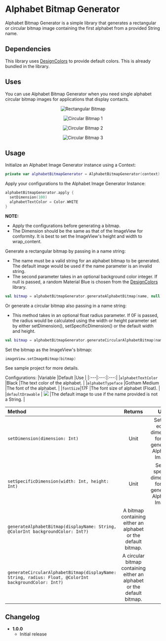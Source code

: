Alphabet Bitmap Generator
=========================

Alphabet Bitmap Generator is a simple library that generates a rectangular or circular bitmap image containing the first alphabet from a provided String name.

Dependencies
------------
This library uses [DesignColors](https://github.com/IODevBlue/DesignColors) to provide default colors. This is already bundled in the library.

Uses
----
You can use Alphabet Bitmap Generator when you need single alphabet circular bitmap images for applications that display contacts.

<p align="center"><img src="/art/square1.png" alt="Rectangular Bitmap"></p>
<p align="center"><img src="/art/circle (1).png" alt="Circular Bitmap 1"></p>
<p align="center"><img src="/art/circle (2).png" alt="Circular Bitmap 2"></p>
<p align="center"><img src="/art/circle (3).png" alt="Circular Bitmap 3"></p>

Usage
-----
Initialize an Alphabet Image Generator instance using a Context:
```KOTLIN
private var alphabetBitmapGenerator = AlphabetBitmapGenerator(context)
```

Apply your configurations to the Alphabet Image Generator Instance:
```KOTLIN
alphabetBitmapGenerator.apply {
  setDimension(100)
  alphabetTextColor = Color.WHITE
}
```
**NOTE:**
- Apply the configurations before generating a bitmap.
- The Dimension should be the same as that of the ImageView for conformity. It is best to set the ImageView's height and width to wrap_content.

Generate a rectangular bitmap by passing in a name string:
- The name must be a valid string for an alphabet bitmap to be generated. The default image would be used if the name parameter is an invalid string.
- The second parameter takes in an optional background color integer. If null is passed, a random Material Blue is chosen from the [DesignColors](https://github.com/IODevBlue/DesignColors) library.
```KOTLIN
val bitmap = alphabetBitmapGenerator.generateAlphabetBitmap(name, null)
```

Or generate a circular bitmap also passing in a name string:
- This method takes in an optional float radius parameter. If 0F is passed, the radius would be calculated using the width or height parameter set by either setDimension(), setSpecificDimension() or the default width and height.
```KOTLIN
val bitmap = alphabetBitmapGenerator.generateCircularAlphabetBitmap(name, 0F, null)
```

Set the bitmap as the ImageView's bitmap:
```KOTLIN
imageView.setImageBitmap(bitmap)
```

See sample project for more details.

Configurations:
|Variable |Default |Use |
|:---|:---:|:---:|
|`alphabetTextColor` |Black |The text color of the alphabet. |
|`alphabetTypeface` |Gotham Medium |The font of the alphabet. |
|`fontSize`|17F |The font size of alphabet (Float). |
|`defaultDrawable` | ![](/art/default_image.png) |The default image to use if the name provided is not a String. |

|Method |Returns |Use |
|:---|:---:|:---:|
|`setDimension(dimension: Int)` |Unit |Sets an equal dimension for the generated Alphabet Image. |
|`setSpecificDimension(width: Int, height: Int)` |Unit |Sets a specific dimension for the generated Alphabet Image. |
|`generateAlphabetBitmap(displayName: String, @ColorInt backgroundColor: Int?)` |A bitmap containing either an alphabet or the default bitmap. |
|`generateCircularAlphabetBitmap(displayName: String, radius: Float, @ColorInt backgroundColor: Int?)`|A circular bitmap containing either an alphabet or the default bitmap. |

Changelog
---------
* **1.0.0**
    * Initial release